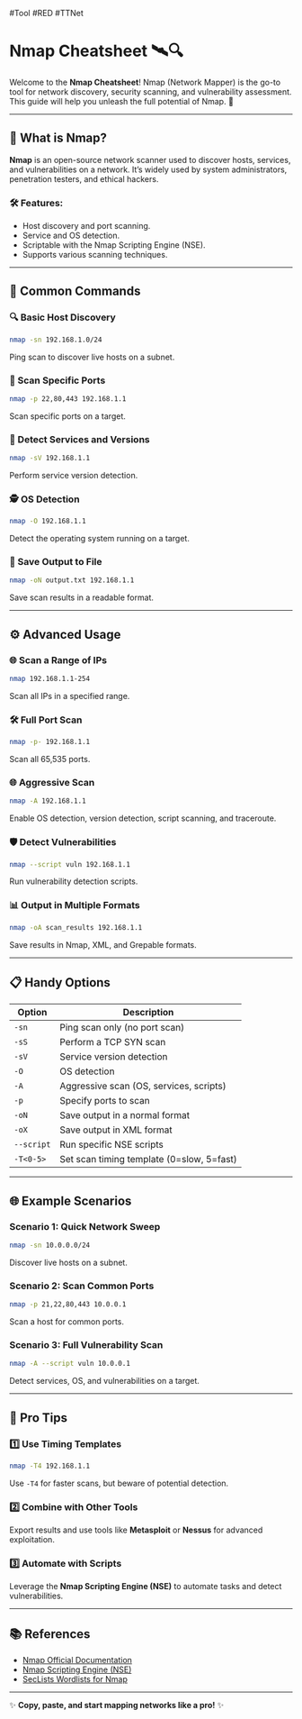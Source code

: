 #Tool #RED #TTNet
# Nmap Cheatsheet 🛰️🔍

Welcome to the **Nmap Cheatsheet**! Nmap (Network Mapper) is the go-to tool for network discovery, security scanning, and vulnerability assessment. This guide will help you unleash the full potential of Nmap. 🚀

---

## 🌟 What is Nmap?
**Nmap** is an open-source network scanner used to discover hosts, services, and vulnerabilities on a network. It’s widely used by system administrators, penetration testers, and ethical hackers.

### 🛠 Features:
- Host discovery and port scanning.
- Service and OS detection.
- Scriptable with the Nmap Scripting Engine (NSE).
- Supports various scanning techniques.

---

## 🧰 Common Commands

### 🔍 Basic Host Discovery
```bash
nmap -sn 192.168.1.0/24
```
Ping scan to discover live hosts on a subnet.

### 📜 Scan Specific Ports
```bash
nmap -p 22,80,443 192.168.1.1
```
Scan specific ports on a target.

### 🔑 Detect Services and Versions
```bash
nmap -sV 192.168.1.1
```
Perform service version detection.

### 🕵️ OS Detection
```bash
nmap -O 192.168.1.1
```
Detect the operating system running on a target.

### 📂 Save Output to File
```bash
nmap -oN output.txt 192.168.1.1
```
Save scan results in a readable format.

---

## ⚙️ Advanced Usage

### 🌐 Scan a Range of IPs
```bash
nmap 192.168.1.1-254
```
Scan all IPs in a specified range.

### 🛠 Full Port Scan
```bash
nmap -p- 192.168.1.1
```
Scan all 65,535 ports.

### 🌐 Aggressive Scan
```bash
nmap -A 192.168.1.1
```
Enable OS detection, version detection, script scanning, and traceroute.

### 🛡️ Detect Vulnerabilities
```bash
nmap --script vuln 192.168.1.1
```
Run vulnerability detection scripts.

### 📊 Output in Multiple Formats
```bash
nmap -oA scan_results 192.168.1.1
```
Save results in Nmap, XML, and Grepable formats.

---

## 📋 Handy Options

| Option          | Description                                      |
|-----------------|--------------------------------------------------|
| `-sn`           | Ping scan only (no port scan)                    |
| `-sS`           | Perform a TCP SYN scan                          |
| `-sV`           | Service version detection                       |
| `-O`            | OS detection                                    |
| `-A`            | Aggressive scan (OS, services, scripts)         |
| `-p`            | Specify ports to scan                           |
| `-oN`           | Save output in a normal format                  |
| `-oX`           | Save output in XML format                       |
| `--script`      | Run specific NSE scripts                        |
| `-T<0-5>`       | Set scan timing template (0=slow, 5=fast)       |

---

## 🌐 Example Scenarios

### Scenario 1: Quick Network Sweep
```bash
nmap -sn 10.0.0.0/24
```
Discover live hosts on a subnet.

### Scenario 2: Scan Common Ports
```bash
nmap -p 21,22,80,443 10.0.0.1
```
Scan a host for common ports.

### Scenario 3: Full Vulnerability Scan
```bash
nmap -A --script vuln 10.0.0.1
```
Detect services, OS, and vulnerabilities on a target.

---

## 🚀 Pro Tips

### 1️⃣ Use Timing Templates
```bash
nmap -T4 192.168.1.1
```
Use `-T4` for faster scans, but beware of potential detection.

### 2️⃣ Combine with Other Tools
Export results and use tools like **Metasploit** or **Nessus** for advanced exploitation.

### 3️⃣ Automate with Scripts
Leverage the **Nmap Scripting Engine (NSE)** to automate tasks and detect vulnerabilities.

---

## 📚 References
- [Nmap Official Documentation](https://nmap.org/docs.html)
- [Nmap Scripting Engine (NSE)](https://nmap.org/book/nse.html)
- [SecLists Wordlists for Nmap](https://github.com/danielmiessler/SecLists)

---

✨ **Copy, paste, and start mapping networks like a pro!** ✨
